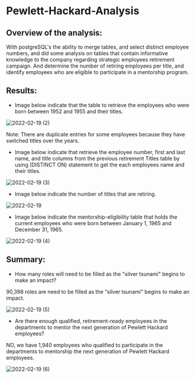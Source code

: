 # Pewlett-Hackard-Analysis
## Overview of the analysis:
With postgreSQL's the ability to merge tables, and select distinct employee numbers, and did some analysis on tables that contain informative knowledge to the company regarding strategic employees retirement campaign. And determine the number of retiring employees per title, and identify employees who are eligible to participate in a mentorship program.

## Results:

- Image below indicate that the table to retrieve the employees who were born between 1952 and 1955 and their titles.

![2022-02-19 (2)](https://user-images.githubusercontent.com/96403349/154823874-f0878a2e-4822-41f9-9860-488d9e581bf2.png)

Note: There are duplicate entries for some employees because they have switched titles over the years. 


- Image below indicate that retrieve the employee number, first and last name, and title columns from the previous retirement Titles table by using (DISTINCT ON) statement to get the each employees name and their titles.

![2022-02-19 (3)](https://user-images.githubusercontent.com/96403349/154824036-6fc14c32-ec52-44a7-9855-54844153ccde.png)


- Image below indicate the number of titles that are retiring.
 
 ![2022-02-19](https://user-images.githubusercontent.com/96403349/154823884-7f2be165-dce9-4f6c-a77a-fd29ed2d490a.png)
 
 
 - Image below indicate the mentorship-eligibility table that holds the current employees who were born between January 1, 1965 and December 31, 1965.
 
 ![2022-02-19 (4)](https://user-images.githubusercontent.com/96403349/154824190-5dfa121b-67a2-4ff9-8592-ceff0fb5389b.png)
 
 ## Summary:
 
 - How many roles will need to be filled as the "silver tsunami" begins to make an impact?

 90,398 roles are need to be filled as the "silver tsunami" begins to make an impact.

![2022-02-19 (5)](https://user-images.githubusercontent.com/96403349/154824400-15aa1386-8915-4b6f-9ec8-1ebf13e1ceba.png)

- Are there enough qualified, retirement-ready employees in the departments to mentor the next generation of Pewlett Hackard employees?

NO, we have 1,940 employees who qualified to participate in the departments to mentorship the next generation of Pewlett Hackard employees.

![2022-02-19 (6)](https://user-images.githubusercontent.com/96403349/154824489-928f532a-3bd3-46fb-a5ec-ec2f8bc5e4a9.png)

 
